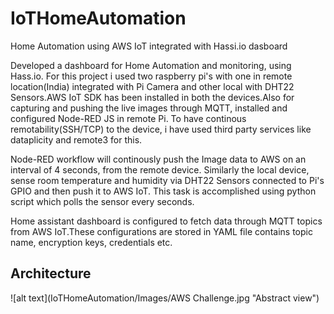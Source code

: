 # IoTHomeAutomation
Home Automation using AWS IoT integrated with Hassi.io dasboard

Developed a dashboard for Home Automation and monitoring, using Hass.io. For this project i used two raspberry pi's with one in remote location(India) integrated with Pi Camera and other local
with DHT22 Sensors.AWS IoT SDK has been installed in both the devices.Also for capturing and pushing the live images through MQTT, installed and configured Node-RED JS in remote Pi.
To have continous remotability(SSH/TCP) to the device, i have used third party services like dataplicity and remote3 for this.

Node-RED workflow will continously push the Image data to AWS on an interval of 4 seconds, from the remote device. Similarly the local device, sense room temperature and humidity via DHT22 Sensors connected to Pi's GPIO and then push it to AWS IoT. This task is accomplished using python script which polls the sensor every seconds.

Home assistant dashboard is configured to fetch data through MQTT topics from AWS IoT.These configurations are stored in YAML file contains topic name, encryption keys, credentials etc.

## Architecture
![alt text](IoTHomeAutomation/Images/AWS Challenge.jpg "Abstract view")
